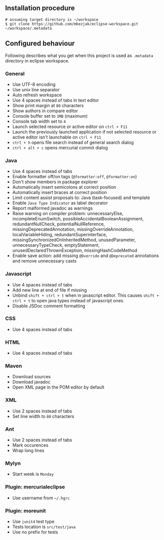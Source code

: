 ## Installation procedure

    # assuming target directory is ~/workspace
    $ git clone https://github.com/mbezjak/eclipse-workspace.git ~/workspace/.metadata

## Configured behaviour

Following describes what you get when this project is used as `.metadata`
directory in eclipse workspace.

### General

 * Use UTF-8 encoding
 * Use unix line separator
 * Auto refresh workspace
 * Use 4 spaces instead of tabs in text editor
 * Show print margin at `80` characters
 * Show authors in compare editor
 * Console buffer set to `1MB` (maximum)
 * Console tab width set to `4`
 * Launch selected resource or active editor on `ctrl + F11`
 * Launch the previously launched application if not selected resource or active
   editor isn't launchable on `ctrl + F11`
 * `ctrl + h` opens file search instead of general search dialog
 * `ctrl + alt + c` opens mercurial commit dialog

### Java

 * Use 4 spaces instead of tabs
 * Enable formatter off/on tags (`@formatter:off`, `@formatter:on`)
 * Don't show members in package explorer
 * Automatically insert semicolons at correct position
 * Automatically insert braces at correct position
 * Limit content assist proposals to: Java (task-focused) and template
 * Enable `Java Type Indicator` as label decorator
 * Report malformed javadoc as warnings
 * Raise warning on compiler problem: unnecessaryElse, incompleteEnumSwitch,
   possibleAccidentalBooleanAssignment, redundantNullCheck,
   potentialNullReference, missingDeprecatedAnnotation,
   missingOverrideAnnotation, localVariableHiding, redundantSuperinterface,
   missingSynchronizedOnInheritedMethod, unusedParameter, unnecessaryTypeCheck,
   emptyStatement, unusedDeclaredThrownException, missingHashCodeMethod
 * Enable save action: add missing `@Override` and `@Deprecated` annotations and
   remove unnecessary casts

### Javascript

 * Use 4 spaces instead of tabs
 * Add new line at end of file if missing
 * Unbind `shift + ctrl + t` when in javascript editor. This causes
   `shift + ctrl + t` to open java types instead of javascript ones.
 * Disable JSDoc comment formatting

### CSS

 * Use 4 spaces instead of tabs

### HTML

 * Use 4 spaces instead of tabs

### Maven

 * Download sources
 * Download javadoc
 * Open XML page in the POM editor by default

### XML

 * Use 2 spaces instead of tabs
 * Set line width to `80` characters

### Ant

 * Use 2 spaces instead of tabs
 * Mark occurences
 * Wrap long lines

### Mylyn

 * Start week is `Monday`

### Plugin: mercurialeclipse

 * Use username from `~/.hgrc`

### Plugin: moreunit

 * Use `junit4` test type
 * Tests location is `src/test/java`
 * Use no prefix for tests
